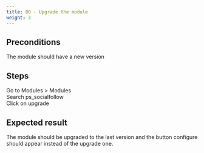 ```yaml
---
title: BO - Upgrade the module
weight: 3
---
```


## Preconditions

The module should have a new version 
## Steps

Go to Modules > Modules<br />
Search ps_socialfollow<br />
Click on upgrade

## Expected result

The module should be upgraded to the last version and the button configure should appear instead of the upgrade one.

